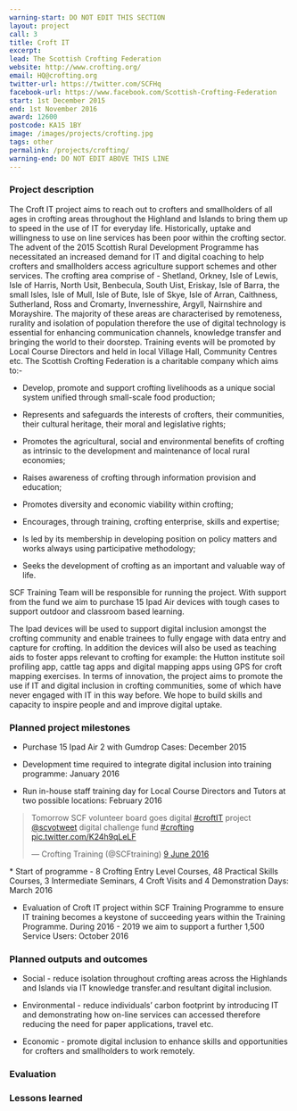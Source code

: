 ```yaml
---
warning-start: DO NOT EDIT THIS SECTION
layout: project
call: 3
title: Croft IT
excerpt: 
lead: The Scottish Crofting Federation
website: http://www.crofting.org/
email: HQ@crofting.org
twitter-url: https://twitter.com/SCFHq
facebook-url: https://www.facebook.com/Scottish-Crofting-Federation
start: 1st December 2015
end: 1st November 2016
award: 12600
postcode: KA15 1BY		
image: /images/projects/crofting.jpg
tags: other
permalink: /projects/crofting/
warning-end: DO NOT EDIT ABOVE THIS LINE
---
```


### Project description

The Croft IT project aims to reach out to crofters and smallholders of all ages in crofting areas throughout the Highland and Islands to bring them up to speed in the use of IT for everyday life. Historically, uptake and willingness to use on line services has been poor within the crofting sector. The advent of the 2015 Scottish Rural Development Programme has necessitated an increased demand for IT and digital coaching to help crofters and smallholders access agriculture support schemes and other services. The crofting area comprise of - Shetland, Orkney, Isle of Lewis, Isle of Harris, North Usit, Benbecula, South Uist, Eriskay, Isle of Barra, the small Isles, Isle of Mull, Isle of Bute, Isle of Skye, Isle of Arran, Caithness, Sutherland, Ross and Cromarty, Invernesshire, Argyll, Nairnshire and Morayshire. The majority of these areas are characterised by remoteness, rurality and isolation of population therefore the use of digital technology is essential for enhancing communication channels, knowledge transfer and bringing the world to their doorstep. Training events will be promoted by Local Course Directors and held in local Village Hall, Community Centres etc. The Scottish Crofting Federation is a charitable company which aims to:-

* Develop, promote and support crofting livelihoods as a unique social system unified through small-scale food production; 
 
* Represents and safeguards the interests of crofters, their communities, their cultural heritage, their moral and legislative rights; 
 
* Promotes the agricultural, social and environmental benefits of crofting as intrinsic to the development and maintenance of local rural economies; 

* Raises awareness of crofting through information provision and education; 

* Promotes diversity and economic viability within crofting; 

* Encourages, through training, crofting enterprise, skills and expertise; 

* Is led by its membership in developing position on policy matters and works always using participative methodology; 

* Seeks the development of crofting as an important and valuable way of life. 

SCF Training Team will be responsible for running the project. With support from the fund we aim to purchase 15 Ipad Air devices with tough cases to support outdoor and classroom based learning. 

The Ipad devices will be used to support digital inclusion amongst the crofting community and enable trainees to fully engage with data entry and capture for crofting. In addition the devices will also be used as teaching aids to foster apps relevant to crofting for example: the Hutton institute soil profiling app, cattle tag apps and digital mapping apps using GPS for croft mapping exercises. In terms of innovation, the project aims to promote the use if IT and digital inclusion in crofting communities, some of which have never engaged with IT in this way before. We hope to build skills and capacity to inspire people and and improve digital uptake.

### Planned project milestones

* Purchase 15 Ipad Air 2 with Gumdrop Cases: December 2015

* Development time required to integrate digital inclusion into training programme: January 2016

* Run in-house staff training day for Local Course Directors and Tutors at two possible locations: February 2016
<blockquote class="twitter-tweet" data-lang="en-gb"><p lang="en" dir="ltr">Tomorrow SCF volunteer board goes digital <a href="https://twitter.com/hashtag/croftIT?src=hash">#croftIT</a> project <a href="https://twitter.com/scvotweet">@scvotweet</a> digital challenge fund <a href="https://twitter.com/hashtag/crofting?src=hash">#crofting</a> <a href="https://t.co/K24h9qLeLF">pic.twitter.com/K24h9qLeLF</a></p>&mdash; Crofting Training (@SCFtraining) <a href="https://twitter.com/SCFtraining/status/740844214469185536">9 June 2016</a></blockquote>
<script async src="//platform.twitter.com/widgets.js" charset="utf-8"></script>
* Start of programme - 8 Crofting Entry Level Courses, 48 Practical Skills Courses, 3 Intermediate Seminars, 4 Croft Visits and 4 Demonstration Days: March 2016

* Evaluation of Croft IT project within SCF Training Programme to ensure IT training becomes a keystone of succeeding years within the Training Programme. During 2016 - 2019 we aim to support a further 1,500 Service Users: October 2016


### Planned outputs and outcomes

* Social - reduce isolation throughout crofting areas across the Highlands and Islands via IT knowledge transfer.and resultant digital inclusion.

* Environmental - reduce individuals’ carbon footprint by introducing IT and demonstrating how on-line services can accessed therefore reducing the need for paper applications, travel etc.

* Economic - promote digital inclusion to enhance skills and opportunities for crofters and smallholders to work remotely.


### Evaluation


### Lessons learned



